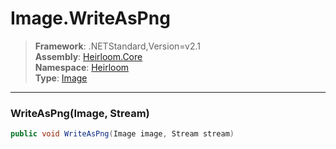 # Image.WriteAsPng

> **Framework**: .NETStandard,Version=v2.1  
> **Assembly**: [Heirloom.Core][0]  
> **Namespace**: [Heirloom][0]  
> **Type**: [Image][1]

--------------------------------------------------------------------------------

### WriteAsPng(Image, Stream)

```cs
public void WriteAsPng(Image image, Stream stream)
```

[0]: ../Heirloom.Core.md
[1]: Heirloom.Image.md
